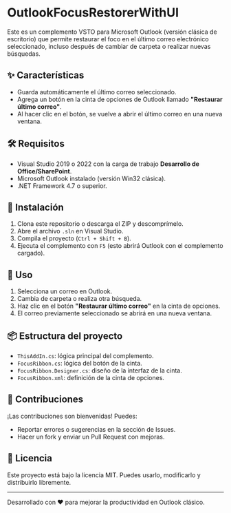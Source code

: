 # OutlookFocusRestorerWithUI

Este es un complemento VSTO para Microsoft Outlook (versión clásica de escritorio) que permite restaurar el foco en el último correo electrónico seleccionado, incluso después de cambiar de carpeta o realizar nuevas búsquedas.

## ✨ Características

- Guarda automáticamente el último correo seleccionado.
- Agrega un botón en la cinta de opciones de Outlook llamado **"Restaurar último correo"**.
- Al hacer clic en el botón, se vuelve a abrir el último correo en una nueva ventana.

## 🛠 Requisitos

- Visual Studio 2019 o 2022 con la carga de trabajo **Desarrollo de Office/SharePoint**.
- Microsoft Outlook instalado (versión Win32 clásica).
- .NET Framework 4.7 o superior.

## 🚀 Instalación

1. Clona este repositorio o descarga el ZIP y descomprímelo.
2. Abre el archivo `.sln` en Visual Studio.
3. Compila el proyecto (`Ctrl + Shift + B`).
4. Ejecuta el complemento con `F5` (esto abrirá Outlook con el complemento cargado).

## 🧪 Uso

1. Selecciona un correo en Outlook.
2. Cambia de carpeta o realiza otra búsqueda.
3. Haz clic en el botón **"Restaurar último correo"** en la cinta de opciones.
4. El correo previamente seleccionado se abrirá en una nueva ventana.

## 📦 Estructura del proyecto

- `ThisAddIn.cs`: lógica principal del complemento.
- `FocusRibbon.cs`: lógica del botón de la cinta.
- `FocusRibbon.Designer.cs`: diseño de la interfaz de la cinta.
- `FocusRibbon.xml`: definición de la cinta de opciones.

## 🤝 Contribuciones

¡Las contribuciones son bienvenidas! Puedes:

- Reportar errores o sugerencias en la sección de Issues.
- Hacer un fork y enviar un Pull Request con mejoras.

## 📄 Licencia

Este proyecto está bajo la licencia MIT. Puedes usarlo, modificarlo y distribuirlo libremente.

---

Desarrollado con ❤️ para mejorar la productividad en Outlook clásico.
